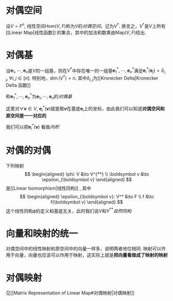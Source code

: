 # 对偶空间
设$V = F^n$, 线性空间$\mathrm{Hom}(V, F)$称为$V$的*对偶空间*，记为$V^*$. 换言之，$V^*$是$V$上所有[[Linear Map|线性函数]] 的集合，其中的加法和数乘由$\mathrm{Map}(V, F)$给出.
# 对偶基
设$\boldsymbol e_1, \cdots, \boldsymbol e_n$是$V$的一组基，则在$V^*$中存在唯一的一组基$\boldsymbol e_1^*, \cdots, \boldsymbol e_n^*$满足$\boldsymbol e_i^* (\boldsymbol e_j) = \delta_{i, j},\; \forall i,j \in [n]$. 特别地，$\dim(V^*) = n$. 其中$\delta_{i, j}$为[[Kronecker Delta|Kronecker Delta 函数]]

称$\boldsymbol e_1^*, \cdots, \boldsymbol e_n^*$为$\boldsymbol e_1, \cdots, \boldsymbol e_n$的*对偶基*

这里对$\forall \boldsymbol v \in V$, $\boldsymbol e_i^*(\boldsymbol v)$就是取$\boldsymbol v$在基底$\boldsymbol e_i$上的坐标，由此我们可以知道**对偶空间和原空间是一一对应的**

我们可以把$\boldsymbol e_i^*(\boldsymbol v)$ 看做*内积*

# 对偶的对偶
下列映射
$$
\begin{aligned}
\phi: V &\to V^{**} \\
\boldsymbol v &\to \epsilon_{\boldsymbol v}
\end{aligned}
$$
是[[Linear Isomorphism|线性同构]] , 其中
$$
\begin{aligned}
\epsilon_{\boldsymbol v}: V^* &\to F \\
f &\to f(\boldsymbol v)
\end{aligned}
$$
这个线性同构$\phi$的定义和基底无关，此时我们说$V$和$V^{**}$*自然同构*

# 向量和映射的统一
对偶空间中的线性映射和原空间中的向量一样多，说明两者地位相同. 映射可以作用于向量，向量也应该可以作用于映射，这实际上就是**把向量看做成了映射的映射**


# 对偶映射
见[[Matrix Representation of Linear Map#对偶映射|对偶映射]]



